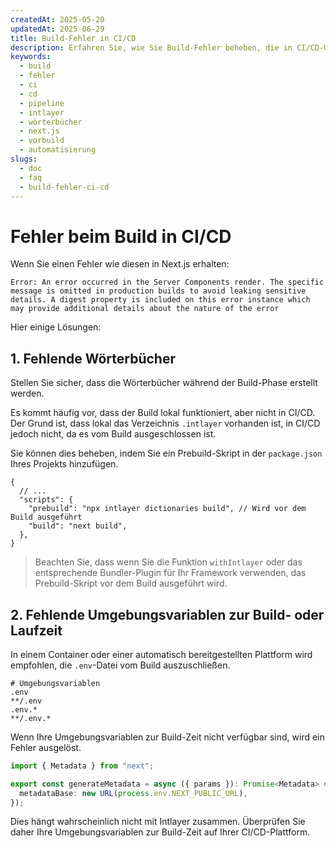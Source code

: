 ```yaml
---
createdAt: 2025-05-20
updatedAt: 2025-06-29
title: Build-Fehler in CI/CD
description: Erfahren Sie, wie Sie Build-Fehler beheben, die in CI/CD-Umgebungen auftreten.
keywords:
  - build
  - fehler
  - ci
  - cd
  - pipeline
  - intlayer
  - wörterbücher
  - next.js
  - vorbuild
  - automatisierung
slugs:
  - doc
  - faq
  - build-fehler-ci-cd
---
```


# Fehler beim Build in CI/CD

Wenn Sie einen Fehler wie diesen in Next.js erhalten:

```text
Error: An error occurred in the Server Components render. The specific message is omitted in production builds to avoid leaking sensitive details. A digest property is included on this error instance which may provide additional details about the nature of the error
```

Hier einige Lösungen:

## 1. Fehlende Wörterbücher

Stellen Sie sicher, dass die Wörterbücher während der Build-Phase erstellt werden.

Es kommt häufig vor, dass der Build lokal funktioniert, aber nicht in CI/CD. Der Grund ist, dass lokal das Verzeichnis `.intlayer` vorhanden ist, in CI/CD jedoch nicht, da es vom Build ausgeschlossen ist.

Sie können dies beheben, indem Sie ein Prebuild-Skript in der `package.json` Ihres Projekts hinzufügen.

```json5 fileName=package.json
{
  // ...
  "scripts": {
    "prebuild": "npx intlayer dictionaries build", // Wird vor dem Build ausgeführt
    "build": "next build",
  },
}
```

> Beachten Sie, dass wenn Sie die Funktion `withIntlayer` oder das entsprechende Bundler-Plugin für Ihr Framework verwenden, das Prebuild-Skript vor dem Build ausgeführt wird.

## 2. Fehlende Umgebungsvariablen zur Build- oder Laufzeit

In einem Container oder einer automatisch bereitgestellten Plattform wird empfohlen, die `.env`-Datei vom Build auszuschließen.

```text fileName=".gitignore oder .dockerignore"
# Umgebungsvariablen
.env
**/.env
.env.*
**/.env.*
```

Wenn Ihre Umgebungsvariablen zur Build-Zeit nicht verfügbar sind, wird ein Fehler ausgelöst.

```ts
import { Metadata } from "next";

export const generateMetadata = async ({ params }): Promise<Metadata> => ({
  metadataBase: new URL(process.env.NEXT_PUBLIC_URL),
});
```

Dies hängt wahrscheinlich nicht mit Intlayer zusammen. Überprüfen Sie daher Ihre Umgebungsvariablen zur Build-Zeit auf Ihrer CI/CD-Plattform.
